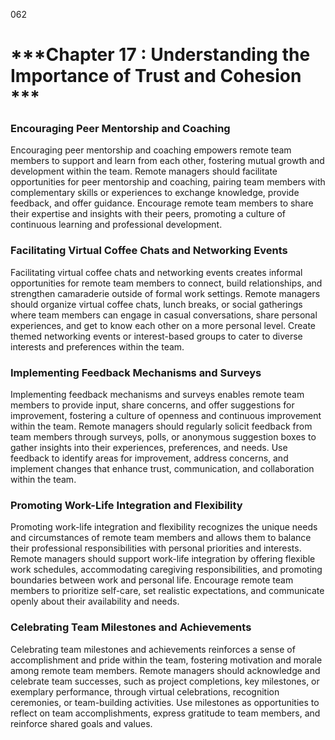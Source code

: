 062

# ***Chapter 17 : Understanding the Importance of Trust and Cohesion ***

### **Encouraging Peer Mentorship and Coaching**

Encouraging peer mentorship and coaching empowers remote team members to support and learn from each other, fostering mutual growth and development within the team. Remote managers should facilitate opportunities for peer mentorship and coaching, pairing team members with complementary skills or experiences to exchange knowledge, provide feedback, and offer guidance. Encourage remote team members to share their expertise and insights with their peers, promoting a culture of continuous learning and professional development.

### **Facilitating Virtual Coffee Chats and Networking Events**

Facilitating virtual coffee chats and networking events creates informal opportunities for remote team members to connect, build relationships, and strengthen camaraderie outside of formal work settings. Remote managers should organize virtual coffee chats, lunch breaks, or social gatherings where team members can engage in casual conversations, share personal experiences, and get to know each other on a more personal level. Create themed networking events or interest-based groups to cater to diverse interests and preferences within the team.

### **Implementing Feedback Mechanisms and Surveys**

Implementing feedback mechanisms and surveys enables remote team members to provide input, share concerns, and offer suggestions for improvement, fostering a culture of openness and continuous improvement within the team. Remote managers should regularly solicit feedback from team members through surveys, polls, or anonymous suggestion boxes to gather insights into their experiences, preferences, and needs. Use feedback to identify areas for improvement, address concerns, and implement changes that enhance trust, communication, and collaboration within the team.

### **Promoting Work-Life Integration and Flexibility**

Promoting work-life integration and flexibility recognizes the unique needs and circumstances of remote team members and allows them to balance their professional responsibilities with personal priorities and interests. Remote managers should support work-life integration by offering flexible work schedules, accommodating caregiving responsibilities, and promoting boundaries between work and personal life. Encourage remote team members to prioritize self-care, set realistic expectations, and communicate openly about their availability and needs.

### **Celebrating Team Milestones and Achievements**

Celebrating team milestones and achievements reinforces a sense of accomplishment and pride within the team, fostering motivation and morale among remote team members. Remote managers should acknowledge and celebrate team successes, such as project completions, key milestones, or exemplary performance, through virtual celebrations, recognition ceremonies, or team-building activities. Use milestones as opportunities to reflect on team accomplishments, express gratitude to team members, and reinforce shared goals and values.
